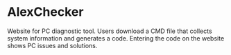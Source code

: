 # AlexChecker
Website for PC diagnostic tool. Users download a CMD file that collects system information and generates a code. Entering the code on the website shows PC issues and solutions.
